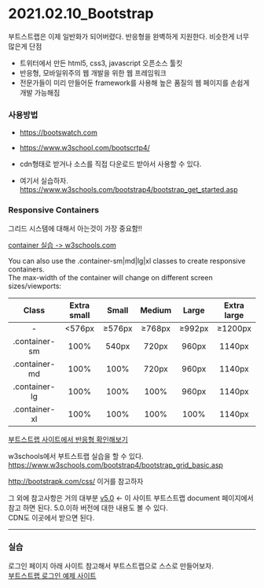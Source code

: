 # 2021.02.10_Bootstrap

부트스트랩은 이제 일반화가 되어버렸다.
반응형을 완벽하게 지원한다.
비슷한게 너무 많은게 단점

- 트위터에서 만든 html5, css3, javascript 오픈소스 툴킷
- 반응형, 모바일위주의 웹 개발을 위한 웹 프레임워크
- 전문가들이 미리 만들어둔 framework를 사용해 높은 품질의 웹 페이지를 손쉽게 개발 가능해짐

### 사용방법

- https://bootswatch.com  
- https://www.w3school.com/bootscrtp4/

- cdn형태로 받거나 소스를 직접 다운로드 받아서 사용할 수 있다.
- 여기서 실습하자.
https://www.w3schools.com/bootstrap4/bootstrap_get_started.asp

### Responsive Containers 

그리드 시스템에 대해서 아는것이 가장 중요함!!

[container 실습 -> w3schools.com](https://www.w3schools.com/bootstrap4/bootstrap_containers.asp)

You can also use the .container-sm|md|lg|xl classes to create responsive containers.  
The max-width of the container will change on different screen sizes/viewports:

|     Class     | Extra small | Small  | Medium | Large  | Extra large |
| :-----------: | :---------: | :----: | :----: | :----: | :---------: |
|       -       |   <576px    | ≥576px | ≥768px | ≥992px |   ≥1200px   |
| .container-sm |    100%     | 540px  | 720px  | 960px  |   1140px    |
| .container-md |    100%     |  100%  | 720px  | 960px  |   1140px    |
| .container-lg |    100%     |  100%  |  100%  | 960px  |   1140px    |
| .container-xl |    100%     |  100%  |  100%  |  100%  |   1140px    |

[부트스트랩 사이트에서 반응형 확인해보기](https://getbootstrap.com/docs/5.0/examples/)


w3schools에서 부트스트랩 실습을 할 수 있다.
https://www.w3schools.com/bootstrap4/bootstrap_grid_basic.asp

http://bootstrapk.com/css/
이거를 참고하자

그 외에 참고사항은 거의 대부분 [v5.0](https://getbootstrap.com/docs/5.0/getting-started/introduction/) <- 이 사이트 부트스트랩 document 페이지에서 참고 하면 된다. 5.0.이하 버전에 대한 내용도 볼 수 있다.  
CDN도 이곳에서 받으면 된다.

---

### 실습

로그인 페이지 아래 사이트 참고해서 부트스트랩으로 스스로 만들어보자.  
[부트스트랩 로그인 예제 사이트](https://getbootstrap.com/docs/4.0/examples/sign-in/)